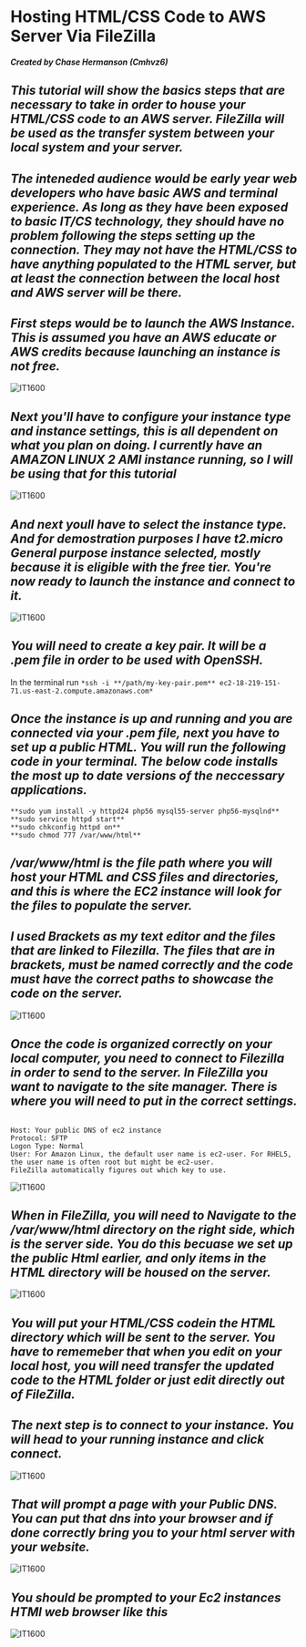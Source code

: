 # Hosting HTML/CSS Code to AWS Server Via FileZilla
   ##### Created by Chase Hermanson (Cmhvz6)

##  *This tutorial will show the basics steps that are necessary to take in order to house your HTML/CSS code to an AWS server. FileZilla will be used as the transfer system between your local system and your server.*  

##  *The inteneded audience would be early year web developers who have basic AWS and terminal experience. As long as they have been exposed to basic IT/CS technology, they should have no problem following the steps setting up the connection. They may not have the HTML/CSS to have anything populated to the HTML server, but at least the connection between the local host and AWS server will be there.* 


##  *First steps would be to launch the AWS Instance. This is assumed you have an AWS educate or AWS credits because launching an instance is not free.*


![IT1600](LaunchInstance.jpg)

## *Next you'll have to configure your instance type and instance settings, this is all dependent on what you plan on doing. I currently have an AMAZON LINUX 2 AMI instance running, so I will be using that for this tutorial* 

![IT1600](SelectType.jpg)

## *And next youll have to select the instance type. And for demostration purposes I have t2.micro General purpose instance selected, mostly because it is eligible with the free tier. You're now ready to launch the instance and connect to it.* 

![IT1600](Settings.jpg)

## *You will need to create a key pair. It will be a .pem file in order to be used with OpenSSH.* 

In the terminal run ``` *ssh -i **/path/my-key-pair.pem** ec2-18-219-151-71.us-east-2.compute.amazonaws.com* ```


##  *Once the instance is up and running and you are connected via your .pem file, next you have to set up a public HTML. You will run the following code in your terminal. The below code installs the most up to date versions of the neccessary applications.* 

```
**sudo yum install -y httpd24 php56 mysql55-server php56-mysqlnd**
**sudo service httpd start**
**sudo chkconfig httpd on**
**sudo chmod 777 /var/www/html**
```

## */var/www/html is the file path where you will host your HTML and CSS files and directories, and this is where the EC2 instance will look for the files to populate the server.* 


##  *I used Brackets as my text editor and the files that are linked to Filezilla. The files that are in brackets, must be named correctly and the code must have the correct paths to showcase the code on the server.* 
![IT1600](Brackets.jpg)

##  *Once the code is organized correctly on your local computer, you need to connect to Filezilla in order to send to the server. In FileZilla you want to navigate to the site manager. There is where you will need to put in the correct settings.* 

```

Host: Your public DNS of ec2 instance
Protocol: SFTP
Logon Type: Normal
User: For Amazon Linux, the default user name is ec2-user. For RHEL5, the user name is often root but might be ec2-user.
FileZilla automatically figures out which key to use.
```
![IT1600](FileZillaSetUP.jpg)

##  *When in FileZilla, you will need to Navigate to the /var/www/html directory on the right side, which is the server side. You do this becuase we set up the public Html earlier, and only items in the HTML directory will be housed on the server.* 

![IT1600](Var.jpg)

##  *You will put your HTML/CSS codein the HTML directory which will be sent to the server. You have to rememeber that when you edit on your local host, you will need transfer the updated code to the HTML folder or just edit directly out of FileZilla.* 

##  *The next step is to connect to your instance. You will head to your running instance and click connect.*  

![IT1600](Connect.jpg)

##  *That will prompt a page with your Public DNS. You can put that dns into your browser and if done correctly bring you to your html server with your website.* 

![IT1600](DNS.jpg)

##  *You should be prompted to your Ec2 instances HTMl web browser like this* 
![IT1600](Index.jpg)
